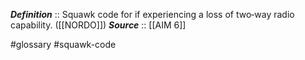 ***Definition***    :: Squawk code for if experiencing a loss of two‐way radio capability. ([[NORDO]])
***Source***         :: [[AIM 6]]

#glossary #squawk-code